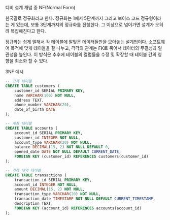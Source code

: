 디비 설계 개념 중 NF(Normal Form)

한국말로 정규화라고 한다. 정규화는 1에서 5단계까지 그리고 보이스 코드 정규형이라는 게 있는데,
보통 3단계까지의 정규화를 진행한다. 그 이상으로 넘어가면 설계가 오히려 복잡해진다고 한다.

정규화는 쉽게 말해서 각 테이블에 알맞은 데이터들만을 모아놓는 설계법이다.
소프트웨어 목적에 맞게 테이블을 잘 나누고, 각각의 관계는 FK로 묶어서 데이터의 무결성과 일관성을 높인다.
이 방식은 추후에 테이블의 컬럼들을 수정 및 확장할 때 테이블 간의 영향을 최소화 할 수 있다.

3NF 예시

```sql
-- 고객 테이블
CREATE TABLE customers (
    customer_id SERIAL PRIMARY KEY,
    name VARCHAR(100) NOT NULL,
    address TEXT,
    phone_number VARCHAR(20),
    date_of_birth DATE
);

-- 계좌 테이블
CREATE TABLE accounts (
    account_id SERIAL PRIMARY KEY,
    customer_id INTEGER NOT NULL,
    account_type VARCHAR(20) NOT NULL,
    balance DECIMAL(15, 2) NOT NULL DEFAULT 0,
    opened_date DATE NOT NULL DEFAULT CURRENT_DATE,
    FOREIGN KEY (customer_id) REFERENCES customers(customer_id)
);

-- 거래 내역 테이블
CREATE TABLE transactions (
    transaction_id SERIAL PRIMARY KEY,
    account_id INTEGER NOT NULL,
    amount DECIMAL(15, 2) NOT NULL,
    transaction_type VARCHAR(20) NOT NULL,
    transaction_date TIMESTAMP NOT NULL DEFAULT CURRENT_TIMESTAMP,
    description TEXT,
    FOREIGN KEY (account_id) REFERENCES accounts(account_id)
);
```
